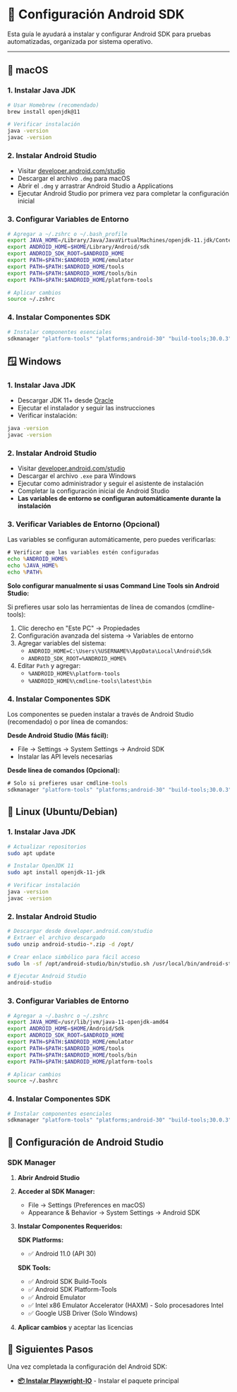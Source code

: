 # 🤖 Configuración Android SDK

Esta guía le ayudará a instalar y configurar Android SDK para pruebas automatizadas, organizada por sistema operativo.

---

## 🍎 macOS

### 1. Instalar Java JDK
```bash
# Usar Homebrew (recomendado)
brew install openjdk@11

# Verificar instalación
java -version
javac -version
```

### 2. Instalar Android Studio
- Visitar [developer.android.com/studio](https://developer.android.com/studio)
- Descargar el archivo `.dmg` para macOS
- Abrir el `.dmg` y arrastrar Android Studio a Applications
- Ejecutar Android Studio por primera vez para completar la configuración inicial

### 3. Configurar Variables de Entorno
```bash
# Agregar a ~/.zshrc o ~/.bash_profile
export JAVA_HOME=/Library/Java/JavaVirtualMachines/openjdk-11.jdk/Contents/Home
export ANDROID_HOME=$HOME/Library/Android/sdk
export ANDROID_SDK_ROOT=$ANDROID_HOME
export PATH=$PATH:$ANDROID_HOME/emulator
export PATH=$PATH:$ANDROID_HOME/tools
export PATH=$PATH:$ANDROID_HOME/tools/bin
export PATH=$PATH:$ANDROID_HOME/platform-tools

# Aplicar cambios
source ~/.zshrc
```

### 4. Instalar Componentes SDK
```bash
# Instalar componentes esenciales
sdkmanager "platform-tools" "platforms;android-30" "build-tools;30.0.3"
```

## 🪟 Windows

### 1. Instalar Java JDK
- Descargar JDK 11+ desde [Oracle](https://www.oracle.com/java/technologies/javase-jdk11-downloads.html)
- Ejecutar el instalador y seguir las instrucciones
- Verificar instalación:
```cmd
java -version
javac -version
```

### 2. Instalar Android Studio
- Visitar [developer.android.com/studio](https://developer.android.com/studio)
- Descargar el archivo `.exe` para Windows
- Ejecutar como administrador y seguir el asistente de instalación
- Completar la configuración inicial de Android Studio
- **Las variables de entorno se configuran automáticamente durante la instalación**

### 3. Verificar Variables de Entorno (Opcional)

Las variables se configuran automáticamente, pero puedes verificarlas:

```cmd
# Verificar que las variables estén configuradas
echo %ANDROID_HOME%
echo %JAVA_HOME%
echo %PATH%
```

**Solo configurar manualmente si usas Command Line Tools sin Android Studio:**

Si prefieres usar solo las herramientas de línea de comandos (cmdline-tools):
1. Clic derecho en "Este PC" → Propiedades
2. Configuración avanzada del sistema → Variables de entorno
3. Agregar variables del sistema:
   - `ANDROID_HOME=C:\Users\%USERNAME%\AppData\Local\Android\Sdk`
   - `ANDROID_SDK_ROOT=%ANDROID_HOME%`
4. Editar `Path` y agregar:
   - `%ANDROID_HOME%\platform-tools`
   - `%ANDROID_HOME%\cmdline-tools\latest\bin`

### 4. Instalar Componentes SDK

Los componentes se pueden instalar a través de Android Studio (recomendado) o por línea de comandos:

**Desde Android Studio (Más fácil):**
- File → Settings → System Settings → Android SDK
- Instalar las API levels necesarias

**Desde línea de comandos (Opcional):**
```cmd
# Solo si prefieres usar cmdline-tools
sdkmanager "platform-tools" "platforms;android-30" "build-tools;30.0.3"
```

## 🐧 Linux (Ubuntu/Debian)

### 1. Instalar Java JDK
```bash
# Actualizar repositorios
sudo apt update

# Instalar OpenJDK 11
sudo apt install openjdk-11-jdk

# Verificar instalación
java -version
javac -version
```

### 2. Instalar Android Studio
```bash
# Descargar desde developer.android.com/studio
# Extraer el archivo descargado
sudo unzip android-studio-*.zip -d /opt/

# Crear enlace simbólico para fácil acceso
sudo ln -sf /opt/android-studio/bin/studio.sh /usr/local/bin/android-studio

# Ejecutar Android Studio
android-studio
```

### 3. Configurar Variables de Entorno
```bash
# Agregar a ~/.bashrc o ~/.zshrc
export JAVA_HOME=/usr/lib/jvm/java-11-openjdk-amd64
export ANDROID_HOME=$HOME/Android/Sdk
export ANDROID_SDK_ROOT=$ANDROID_HOME
export PATH=$PATH:$ANDROID_HOME/emulator
export PATH=$PATH:$ANDROID_HOME/tools
export PATH=$PATH:$ANDROID_HOME/tools/bin
export PATH=$PATH:$ANDROID_HOME/platform-tools

# Aplicar cambios
source ~/.bashrc
```

### 4. Instalar Componentes SDK
```bash
# Instalar componentes esenciales
sdkmanager "platform-tools" "platforms;android-30" "build-tools;30.0.3"
```

## 📱 Configuración de Android Studio

### SDK Manager

1. **Abrir Android Studio**
2. **Acceder al SDK Manager:**
   - File → Settings (Preferences en macOS)
   - Appearance & Behavior → System Settings → Android SDK

3. **Instalar Componentes Requeridos:**

   **SDK Platforms:**
   - ✅ Android 11.0 (API 30)

   **SDK Tools:**
   - ✅ Android SDK Build-Tools
   - ✅ Android SDK Platform-Tools
   - ✅ Android Emulator
   - ✅ Intel x86 Emulator Accelerator (HAXM) - Solo procesadores Intel
   - ✅ Google USB Driver (Solo Windows)

4. **Aplicar cambios** y aceptar las licencias

## 🚀 Siguientes Pasos

Una vez completada la configuración del Android SDK:

- **[📦 Instalar Playwright-IO](es/getting-started/installation.md)** - Instalar el paquete principal